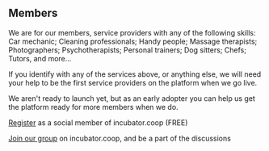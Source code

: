 
## Members

We are for our members, service providers with any of the following skills: Car mechanic; Cleaning professionals; Handy people; Massage therapists; Photographers; Psychotherapists; Personal trainers; Dog sitters; Chefs; Tutors, and more...

If you identify with any of the services above, or anything else, we will need your help to be the first service providers on the platform when we go live.

We aren't ready to launch yet, but as an early adopter you can help us get the platform ready for more members when we do.

[Register](https://www.incubator.coop/register/) as a social member of incubator.coop (FREE)

[Join our group](https://www.incubator.coop/groups/?loconomics/) on incubator.coop, and be a part of the discussions
